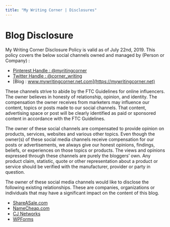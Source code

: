 ```yaml
---
title: "My Writing Corner | Disclosures"
---
```


# Blog Disclosure

My Writing Corner Disclosure Policy is valid as of July 22nd, 2019. This policy covers the below social channels owned and managed by (Person or Company) :

- [Pinterest Handle : @myritingcorner](https://www.pinterest.com/mywritingcorner/)
- [Twitter Handle : @corner_writing](https://twitter.com/corner_writing)
- [Blog : www.mywritingcorner.net.com](https://mywritingcorner.net)


These channels strive to abide by the FTC Guidelines for online influencers. The owner believes in honesty of relationship, opinion, and identity. The compensation the owner receives from marketers may influence our content, topics or posts made to our social channels. That content, advertising space or post will be clearly identified as paid or sponsored content in accordance with the FTC Guidelines.

The owner of these social channels are compensated to provide opinion on products, services, websites and various other topics. Even though the owner(s) of these social media channels receive compensation for our posts or advertisements, we always give our honest opinions, findings, beliefs, or experiences on those topics or products. The views and opinions expressed through these channels are purely the bloggers’ own. Any product claim, statistic, quote or other representation about a product or service should be verified with the manufacturer, provider or party in question.

The owner of these social media channels would like to disclose the following existing relationships. These are companies, organizations or individuals that may have a significant impact on the content of this blog.

- [ShareASale.com](http://shareasale.com)
- [NameCheap.com](http://namecheap.com)
- [CJ Networks](http://cj.com)
- [WPForms](http://wpforms.com)
